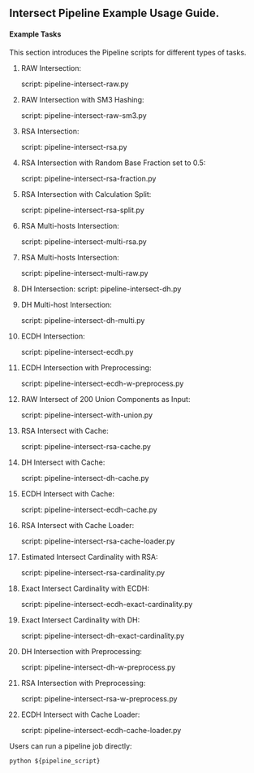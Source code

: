## Intersect Pipeline Example Usage Guide.

#### Example Tasks

This section introduces the Pipeline scripts for different types of tasks.

1. RAW Intersection:

    script: pipeline-intersect-raw.py

2. RAW Intersection with SM3 Hashing:

    script: pipeline-intersect-raw-sm3.py

3. RSA Intersection:

    script: pipeline-intersect-rsa.py

4. RSA Intersection with Random Base Fraction set to 0.5:

    script: pipeline-intersect-rsa-fraction.py

5. RSA Intersection with Calculation Split:

    script: pipeline-intersect-rsa-split.py

6. RSA Multi-hosts Intersection:

    script: pipeline-intersect-multi-rsa.py

7. RSA Multi-hosts Intersection:

    script: pipeline-intersect-multi-raw.py

8. DH Intersection:
    script: pipeline-intersect-dh.py

9. DH Multi-host Intersection:  
    
    script: pipeline-intersect-dh-multi.py

10. ECDH Intersection:
    
    script: pipeline-intersect-ecdh.py

11. ECDH Intersection with Preprocessing:
    
    script: pipeline-intersect-ecdh-w-preprocess.py

12. RAW Intersect of 200 Union Components as Input:
    
    script: pipeline-intersect-with-union.py

13. RSA Intersect with Cache:
    
    script: pipeline-intersect-rsa-cache.py
 
14. DH Intersect with Cache:
    
    script: pipeline-intersect-dh-cache.py   

15. ECDH Intersect with Cache:
    
    script: pipeline-intersect-ecdh-cache.py   
      
16. RSA Intersect with Cache Loader:
    
    script: pipeline-intersect-rsa-cache-loader.py
    
17. Estimated Intersect Cardinality with RSA:
    
    script: pipeline-intersect-rsa-cardinality.py

18. Exact Intersect Cardinality with ECDH:
    
    script: pipeline-intersect-ecdh-exact-cardinality.py

19. Exact Intersect Cardinality with DH:
    
    script: pipeline-intersect-dh-exact-cardinality.py

20. DH Intersection with Preprocessing:
    
    script: pipeline-intersect-dh-w-preprocess.py

21. RSA Intersection with Preprocessing:
    
    script: pipeline-intersect-rsa-w-preprocess.py

22. ECDH Intersect with Cache Loader:
    
    script: pipeline-intersect-ecdh-cache-loader.py   
     

Users can run a pipeline job directly:

    python ${pipeline_script}
